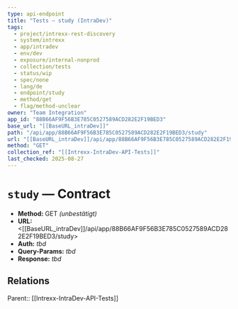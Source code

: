 ```yaml
---
type: api-endpoint
title: "Tests — study (IntraDev)"
tags:
  - project/intrexx-rest-discovery
  - system/intrexx
  - app/intradev
  - env/dev
  - exposure/internal-nonprod
  - collection/tests
  - status/wip
  - spec/none
  - lang/de
  - endpoint/study
  - method/get
  - flag/method-unclear
owner: "Team Integration"
app_id: "88B66AF9F56B3E785C0527589ACD282E2F19BED3"
base_url: "[[BaseURL_intraDev]]"
path: "/api/app/88B66AF9F56B3E785C0527589ACD282E2F19BED3/study"
url: "[[BaseURL_intraDev]]/api/app/88B66AF9F56B3E785C0527589ACD282E2F19BED3/study"
method: "GET"
collection_ref: "[[Intrexx-IntraDev-API-Tests]]"
last_checked: 2025-08-27
---
```


# `study` — Contract
- **Method:** GET *(unbestätigt)*
- **URL:** <[[BaseURL_intraDev]]/api/app/88B66AF9F56B3E785C0527589ACD282E2F19BED3/study>
- **Auth:** _tbd_
- **Query-Params:** _tbd_
- **Response:** _tbd_

## Relations
Parent:: [[Intrexx-IntraDev-API-Tests]]
